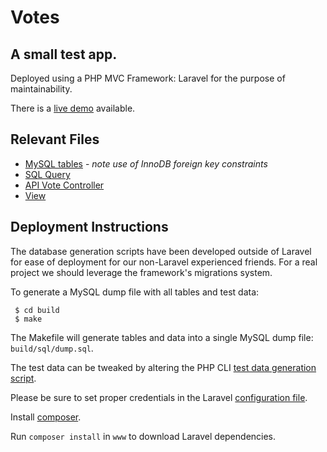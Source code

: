 # Votes

## A small test app.

Deployed using a PHP MVC Framework: Laravel for the purpose of maintainability.

There is a [live demo](http://votes.bitmakr.com) available.

## Relevant Files
- [MySQL tables](build/sql/tables) - <i>note use of InnoDB foreign key constraints</i>
- [SQL Query](www/app/models/Vote.php)
- [API Vote Controller](www/app/controllers/VoteController.php)
- [View](www/app/views/hello.blade.php)

## Deployment Instructions

The database generation scripts have been developed outside of Laravel for ease of deployment for our non-Laravel experienced friends.  For a real project we should leverage the framework's migrations system.

To generate a MySQL dump file with all tables and test data:

```
 $ cd build
 $ make
```

The Makefile will generate tables and data into a single MySQL dump file: ```build/sql/dump.sql```.

The test data can be tweaked by altering the PHP CLI [test data generation script](build/scripts/generate_data.php).

Please be sure to set proper credentials in the Laravel [configuration file](www/app/config/database.php).

Install [composer](https://getcomposer.org/).

Run ```composer install``` in ```www``` to download Laravel dependencies.




